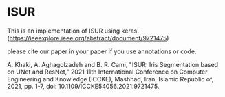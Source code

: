 # ISUR

This is an implementation of ISUR using keras.
(https://ieeexplore.ieee.org/abstract/document/9721475)


please cite our paper in your paper if you use annotations or code.

A. Khaki, A. Aghagolzadeh and B. R. Cami, "ISUR: Iris Segmentation based on UNet and ResNet," 2021 11th International Conference on Computer Engineering and Knowledge (ICCKE), Mashhad, Iran, Islamic Republic of, 2021, pp. 1-7, doi: 10.1109/ICCKE54056.2021.9721475.

